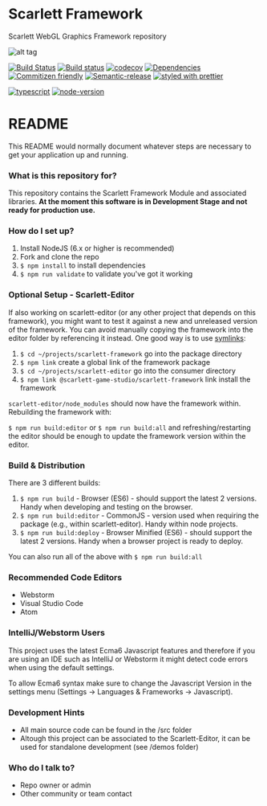 # Scarlett Framework
Scarlett WebGL Graphics Framework repository

![alt tag](http://scarlett.anlagehub.com/public/images/framework-banner.png)

[![Build Status][build-badge]][build]
[![Build status][win-build-badge]][win-build]
[![codecov][codecov-badge]][codecov]
[![Dependencies][dependencyci-badge]][dependencyci]
[![Commitizen friendly][commitizen-badge]][commitizen]
[![Semantic-release][semantic-release-badge]][semantic-release]
[![styled with prettier][prettier-badge]][prettier]

[![typescript][typescript-version-badge]][typescript]
[![node-version][node-version-badge]][node]
<!--[![Apache-2.0][license-badge]][LICENSE]-->
<!--[![npm-version][npm-version-badge]][package]-->


# README #

This README would normally document whatever steps are necessary to get your application up and running. 

### What is this repository for? ###

This repository contains the Scarlett Framework Module and associated libraries. **At the moment this software is in Development Stage and not ready for production use.**

### How do I set up? ###

1. Install NodeJS (6.x or higher is recommended)
2. Fork and clone the repo
3. `$ npm install` to install dependencies
4. `$ npm run validate` to validate you've got it working

### Optional Setup - Scarlett-Editor ###

If also working on scarlett-editor (or any other project that depends on this framework), you might want to test it against a new and unreleased version of the framework. You can avoid manually copying the framework into the editor folder by referencing it instead. One good way is to use [symlinks](https://docs.npmjs.com/cli/link):
1. `$ cd ~/projects/scarlett-framework` go into the package directory
2. `$ npm link` create a global link of the framework package
3. `$ cd ~/projects/scarlett-editor` go into the consumer directory
4. `$ npm link @scarlett-game-studio/scarlett-framework` link install the framework

`scarlett-editor/node_modules` should now have the framework within. Rebuilding the framework with:

`$ npm run build:editor` or `$ npm run build:all` and refreshing/restarting the editor should be enough to update the framework version within the editor.

### Build & Distribution ###

There are 3 different builds:
1. `$ npm run build` - Browser (ES6) - should support the latest 2 versions. Handy when developing and testing on the browser.
2. `$ npm run build:editor` - CommonJS - version used when requiring the package (e.g., within scarlett-editor). Handy within node projects.
3. `$ npm run build:deploy` - Browser Minified (ES6) - should support the latest 2 versions. Handy when a browser project is ready to deploy.

You can also run all of the above with `$ npm run build:all`

### Recommended Code Editors ###

* Webstorm
* Visual Studio Code
* Atom

### IntelliJ/Webstorm Users ###

This project uses the latest Ecma6 Javascript features and therefore if you are using an IDE such as IntelliJ or Webstorm it might detect code errors when using the default settings.

To allow Ecma6 syntax make sure to change the Javascript Version in the settings menu (Settings -> Languages & Frameworks -> Javascript).

### Development Hints ###

* All main source code can be found in the /src folder
* Altough this project can be associated to the Scarlett-Editor, it can be used for standalone development (see /demos folder)

### Who do I talk to? ###

* Repo owner or admin
* Other community or team contact

[package]: https://www.npmjs.com/org/scarlett-game-studio...........
[build-badge]: https://travis-ci.org/scarlettgamestudio/scarlett-framework.svg?branch=master
[build]: https://travis-ci.org/scarlettgamestudio/scarlett-framework
[win-build-badge]: https://ci.appveyor.com/api/projects/status/fusdtafmhfbmv7kd/branch/master?svg=true
[win-build]: https://ci.appveyor.com/project/Apidcloud/scarlett-framework/branch/master
[commitizen-badge]: https://img.shields.io/badge/commitizen-friendly-brightgreen.svg
[commitizen]: http://commitizen.github.io/cz-cli/
[codecov-badge]: https://codecov.io/gh/scarlettgamestudio/scarlett-framework/branch/master/graph/badge.svg
[codecov]: https://codecov.io/gh/scarlettgamestudio/scarlett-framework
[npm-version-badge]: https://img.shields.io/npm/v/scarlett-framework.svg
[node]: https://nodejs.org
[node-version-badge]: https://img.shields.io/badge/node-%3E%3D%206.0-orange.svg
[license-badge]: https://img.shields.io/npm/l/scarlett-framework.svg
[LICENSE]: https://github.com/scarlettgamestudio/scarlett-framework/blob/master/LICENSE.md
[dependencyci-badge]: https://dependencyci.com/github/scarlettgamestudio/scarlett-framework/badge
[dependencyci]: https://dependencyci.com/github/scarlettgamestudio/scarlett-framework
[typescript-version-badge]: https://img.shields.io/badge/typescript-2.3.4-blue.svg
[typescript]: https://www.typescriptlang.org/
[semantic-release-badge]: https://img.shields.io/badge/%20%20%F0%9F%93%A6%F0%9F%9A%80-semantic--release-e10079.svg
[semantic-release]: https://github.com/semantic-release/semantic-release
[prettier-badge]: https://img.shields.io/badge/styled_with-prettier-ff69b4.svg
[prettier]: https://github.com/prettier/prettier
